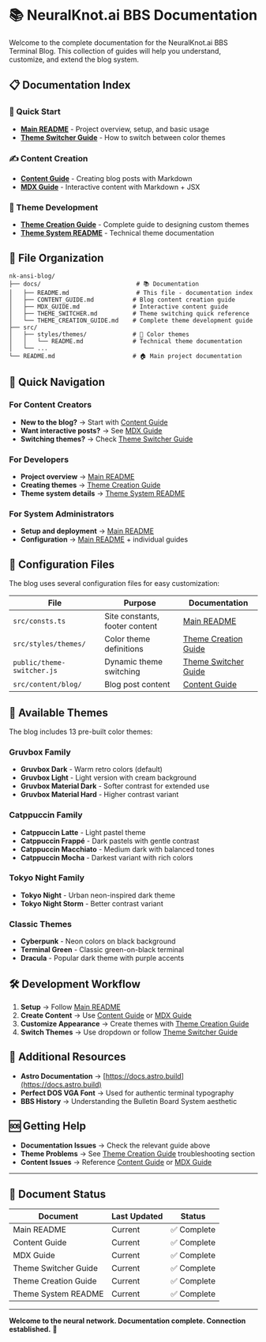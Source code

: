 # 📚 NeuralKnot.ai BBS Documentation

Welcome to the complete documentation for the NeuralKnot.ai BBS Terminal Blog. This collection of guides will help you understand, customize, and extend the blog system.

## 📋 Documentation Index

### 🚀 Quick Start
- **[Main README](../README.md)** - Project overview, setup, and basic usage
- **[Theme Switcher Guide](THEME_SWITCHER.md)** - How to switch between color themes

### ✍️ Content Creation
- **[Content Guide](CONTENT_GUIDE.md)** - Creating blog posts with Markdown
- **[MDX Guide](MDX_GUIDE.md)** - Interactive content with Markdown + JSX

### 🎨 Theme Development
- **[Theme Creation Guide](THEME_CREATION_GUIDE.md)** - Complete guide to designing custom themes
- **[Theme System README](../src/styles/themes/README.md)** - Technical theme documentation

## 📂 File Organization

```
nk-ansi-blog/
├── docs/                           # 📚 Documentation
│   ├── README.md                   # This file - documentation index
│   ├── CONTENT_GUIDE.md           # Blog content creation guide
│   ├── MDX_GUIDE.md               # Interactive content guide
│   ├── THEME_SWITCHER.md          # Theme switching quick reference
│   └── THEME_CREATION_GUIDE.md    # Complete theme development guide
├── src/
│   ├── styles/themes/             # 🎨 Color themes
│   │   └── README.md              # Technical theme documentation
│   └── ...
└── README.md                      # 🏠 Main project documentation
```

## 🎯 Quick Navigation

### For Content Creators
- **New to the blog?** → Start with [Content Guide](CONTENT_GUIDE.md)
- **Want interactive posts?** → See [MDX Guide](MDX_GUIDE.md)
- **Switching themes?** → Check [Theme Switcher Guide](THEME_SWITCHER.md)

### For Developers
- **Project overview** → [Main README](../README.md)
- **Creating themes** → [Theme Creation Guide](THEME_CREATION_GUIDE.md)
- **Theme system details** → [Theme System README](../src/styles/themes/README.md)

### For System Administrators
- **Setup and deployment** → [Main README](../README.md)
- **Configuration** → [Main README](../README.md) + individual guides

## 🔧 Configuration Files

The blog uses several configuration files for easy customization:

| File | Purpose | Documentation |
|------|---------|---------------|
| `src/consts.ts` | Site constants, footer content | [Main README](../README.md) |
| `src/styles/themes/` | Color theme definitions | [Theme Creation Guide](THEME_CREATION_GUIDE.md) |
| `public/theme-switcher.js` | Dynamic theme switching | [Theme Switcher Guide](THEME_SWITCHER.md) |
| `src/content/blog/` | Blog post content | [Content Guide](CONTENT_GUIDE.md) |

## 🎨 Available Themes

The blog includes 13 pre-built color themes:

### Gruvbox Family
- **Gruvbox Dark** - Warm retro colors (default)
- **Gruvbox Light** - Light version with cream background  
- **Gruvbox Material Dark** - Softer contrast for extended use
- **Gruvbox Material Hard** - Higher contrast variant

### Catppuccin Family  
- **Catppuccin Latte** - Light pastel theme
- **Catppuccin Frappé** - Dark pastels with gentle contrast
- **Catppuccin Macchiato** - Medium dark with balanced tones
- **Catppuccin Mocha** - Darkest variant with rich colors

### Tokyo Night Family
- **Tokyo Night** - Urban neon-inspired dark theme
- **Tokyo Night Storm** - Better contrast variant

### Classic Themes
- **Cyberpunk** - Neon colors on black background
- **Terminal Green** - Classic green-on-black terminal
- **Dracula** - Popular dark theme with purple accents

## 🛠️ Development Workflow

1. **Setup** → Follow [Main README](../README.md)
2. **Create Content** → Use [Content Guide](CONTENT_GUIDE.md) or [MDX Guide](MDX_GUIDE.md)
3. **Customize Appearance** → Create themes with [Theme Creation Guide](THEME_CREATION_GUIDE.md)
4. **Switch Themes** → Use dropdown or follow [Theme Switcher Guide](THEME_SWITCHER.md)

## 📖 Additional Resources

- **Astro Documentation** → [https://docs.astro.build](https://docs.astro.build)
- **Perfect DOS VGA Font** → Used for authentic terminal typography
- **BBS History** → Understanding the Bulletin Board System aesthetic

## 🆘 Getting Help

- **Documentation Issues** → Check the relevant guide above
- **Theme Problems** → See [Theme Creation Guide](THEME_CREATION_GUIDE.md) troubleshooting section
- **Content Issues** → Reference [Content Guide](CONTENT_GUIDE.md) or [MDX Guide](MDX_GUIDE.md)

---

## 📄 Document Status

| Document | Last Updated | Status |
|----------|-------------|---------|
| Main README | Current | ✅ Complete |
| Content Guide | Current | ✅ Complete |
| MDX Guide | Current | ✅ Complete |
| Theme Switcher Guide | Current | ✅ Complete |
| Theme Creation Guide | Current | ✅ Complete |
| Theme System README | Current | ✅ Complete |

---

**Welcome to the neural network. Documentation complete. Connection established.** 🔌